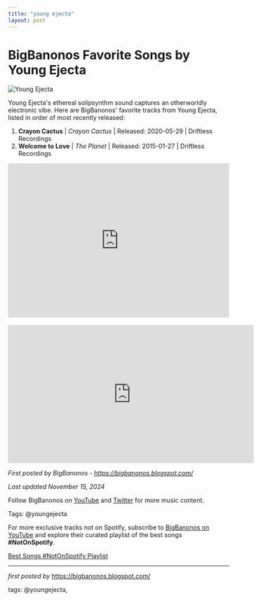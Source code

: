```yaml
---
title: "young ejecta"
layout: post
---
```

<h1>BigBanonos Favorite Songs by Young Ejecta</h1>
<img src="https://m.media-amazon.com/images/I/51o+ynmMUaL._UXNaN_FMjpg_QL85_.jpg" alt="Young Ejecta"> <p>Young Ejecta's ethereal solipsynthm sound captures an otherworldly electronic vibe. Here are BigBanonos' favorite tracks from Young Ejecta, listed in order of most recently released:</p> <ol> <li><strong>Crayon Cactus</strong> | <em>Crayon Cactus</em> | Released: 2020-05-29 | Driftless Recordings</li> <li><strong>Welcome to Love</strong> | <em>The Planet</em> | Released: 2015-01-27 | Driftless Recordings</li>
</ol> <div> <iframe src="https://open.spotify.com/embed/playlist/1suWDQ79X0MI55SZDM0lWV?utm_source=generator" width="100%" height="352" frameborder="0" allowfullscreen="" allow="autoplay; clipboard-write; encrypted-media; fullscreen; picture-in-picture" loading="lazy"></iframe>
</div>
<br / >
<iframe allow="accelerometer; autoplay; encrypted-media; gyroscope; picture-in-picture" allowfullscreen="" frameborder="0" height="315" src="https://www.youtube.com/embed/videoseries?list=PLtuNtuTatqI1JfDdR66-cenOG4CX3nneA" width="560"></iframe> <p><em>First posted by BigBanonos - <a href="https://bigbanonos.blogspot.com/">https://bigbanonos.blogspot.com/</a></em></p>
<p><em>Last updated November 15, 2024</em></p>
<p>Follow BigBanonos on <a href="https://www.youtube.com/@BigBanonos">YouTube</a> and <a href="https://x.com/bigbanonos">Twitter</a> for more music content.</p>
<p>Tags: @youngejecta</p> 

<!--Subscribe and Playlist Links-->
<div>
    <p>For more exclusive tracks not on Spotify, subscribe to <a href="https://www.youtube.com/@BigBanonos" target="_blank">BigBanonos on YouTube</a> and explore their curated playlist of the best songs <strong>#NotOnSpotify</strong>.</p>
    <p><a href="https://www.youtube.com/playlist?list=PLtuNtuTatqI0kFahUCbtbfenC_ET5O_tr" target="_blank">Best Songs #NotOnSpotify Playlist<br /></a></p></div>

<hr />

<p><em>first posted by</em> <a href="https://bigbanonos.blogspot.com/" rel="noopener" target="_new">https://bigbanonos.blogspot.com/</a></p>

<p>tags: @youngejecta,</p>
